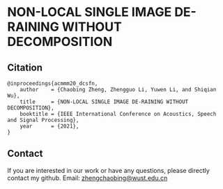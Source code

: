# NON-LOCAL SINGLE IMAGE DE-RAINING WITHOUT DECOMPOSITION



## Citation
```
@inproceedings{acmmm20_dcsfn,
	author    = {Chaobing Zheng, Zhengguo Li, Yuwen Li, and Shiqian Wu},
	title     = {NON-LOCAL SINGLE IMAGE DE-RAINING WITHOUT DECOMPOSITION},
	booktitle = {IEEE International Conference on Acoustics, Speech and Signal Processing},
	year      = {2021},
}
```

## Contact

If you are interested in our work or have any questions, please directly contact my github.
Email: zhengchaobing@wust.edu.cn
